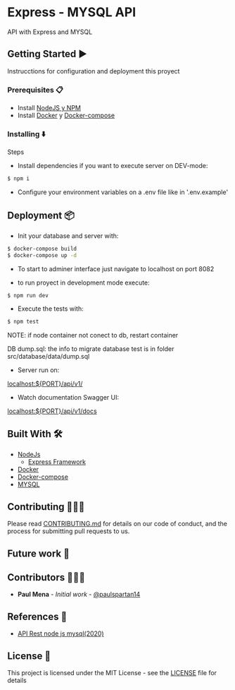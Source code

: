 # Express - MYSQL API

API with Express and MYSQL

## Getting Started :arrow_forward:

Instrucctions for configuration and deployment this proyect

### Prerequisites :clipboard:

- Install [NodeJS y NPM](https://nodejs.org/es/download/)
- Install [Docker](https://docs.docker.com/engine/install/) y [Docker-compose](https://docs.docker.com/compose/install/)

### Installing :arrow_down:

Steps

- Install dependencies if you want to execute server on DEV-mode:
```sh
$ npm i
```
- Configure your environment variables on a .env file like in '.env.example'

## Deployment :package:

- Init your database and server with:
```sh
$ docker-compose build 
$ docker-compose up -d
```

- To start to adminer interface just navigate to localhost on port 8082


- to run proyect in development mode execute:
```
$ npm run dev
```

- Execute the tests with:
```sh
$ npm test
```

NOTE:
if node container not conect to db, restart container

DB dump.sql:
the info to migrate database test is in folder src/database/data/dump.sql

- Server run on:

[localhost:${PORT}/api/v1/](http://localhost:3300/api/v1/)

- Watch documentation Swagger UI:

[localhost:${PORT}/api/v1/docs](http://localhost:3300/api/v1/docs)

## Built With :hammer_and_wrench:

- [NodeJs](https://nodejs.org/es/)
  - [Express Framework](https://expressjs.com/es/)
- [Docker](https://docs.docker.com/)
- [Docker-compose](https://docs.docker.com/compose/)
- [MYSQL](https://www.mysql.com/)

## Contributing :family_man_man_boy:

Please read [CONTRIBUTING.md](https://www.aaaimx.org/cod) for details on our code of conduct, and the process for submitting pull requests to us.

## Future work :rocket:

## Contributors :family_man_man_boy:

- **Paul Mena** - _Initial work_ - [@paulspartan14](https://github.com/paulspartan14)

## References :link:

- [API Rest node js mysql(2020)](https://www.youtube.com/watch?v=_Fh13KHVJU0&list=PLTUzJ8zLXj1zabIVKysqm_VjO6-jpyUIz)

## License :page_facing_up:

This project is licensed under the MIT License - see the [LICENSE](LICENSE) file for details
